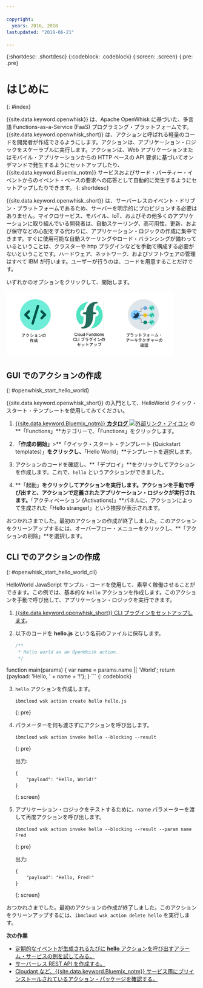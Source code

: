 ```yaml
---

copyright:
  years: 2016, 2018
lastupdated: "2018-06-21"

---
```


{:shortdesc: .shortdesc}
{:codeblock: .codeblock}
{:screen: .screen}
{:pre: .pre}

# はじめに
{: #index}

{{site.data.keyword.openwhisk}} は、Apache OpenWhisk に基づいた、多言語 Functions-as-a-Service (FaaS) プログラミング・プラットフォームです。{{site.data.keyword.openwhisk_short}} は、アクションと呼ばれる軽量のコードを開発者が作成できるようにします。アクションは、アプリケーション・ロジックをスケーラブルに実行します。アクションは、Web アプリケーションまたはモバイル・アプリケーションからの HTTP ベースの API 要求に基づいてオンデマンドで発生するようにセットアップしたり、{{site.data.keyword.Bluemix_notm}} サービスおよびサード・パーティー・イベントからのイベント・ベースの要求への応答として自動的に発生するようにセットアップしたりできます。
{: shortdesc}

{{site.data.keyword.openwhisk_short}} は、サーバーレスのイベント・ドリブン・プラットフォームであるため、サーバーを明示的にプロビジョンする必要はありません。マイクロサービス、モバイル、IoT、およびその他多くのアプリケーションに取り組んでいる開発者は、自動スケーリング、高可用性、更新、および保守などの心配をする代わりに、アプリケーション・ロジックの作成に集中できます。すぐに使用可能な自動スケーリングやロード・バランシングが備わっているということは、クラスターや http プラグインなどを手動で構成する必要がないということです。ハードウェア、ネットワーク、およびソフトウェアの管理はすべて IBM が行います。ユーザーが行うのは、コードを用意することだけです。

いずれかのオプションをクリックして、開始します。

<img usemap="#home_map" border="0" class="image" id="image_ztx_crb_f1b" src="images/imagemap.png" width="440" alt="アイコンをクリックして、すぐに {{site.data.keyword.openswhisk_short}} を開始します。" style="width:440px;" />
<map name="home_map" id="home_map">
<area href="#openwhisk_start_hello_world" alt="アクションの作成" title="アクションの作成" shape="rect" coords="-7, -8, 108, 211" />
<area href="bluemix_cli.html" alt="{{site.data.keyword.openwhisk_short}} CLI プラグインのセットアップ" title="{{site.data.keyword.openwhisk_short}} CLI プラグインのセットアップ" shape="rect" coords="155, -1, 289, 210" />
<area href="openwhisk_about.html" alt="プラットフォーム・アーキテクチャーの確認" title="プラットフォーム・アーキテクチャーの確認" shape="rect" coords="326, -10, 448, 218" />
</map>


## GUI でのアクションの作成
{: #openwhisk_start_hello_world}

{{site.data.keyword.openwhisk_short}} の入門として、HelloWorld クイック・スタート・テンプレートを使用してみてください。

1.  [{{site.data.keyword.Bluemix_notm}} **カタログ** ![外部リンク・アイコン](../icons/launch-glyph.svg "外部リンク・アイコン")](https://console.bluemix.net/catalog/?category=whisk) の**「Functions」**カテゴリーで、「Functions」をクリックします。

2. **「作成の開始」**>**「クイック・スタート・テンプレート (Quickstart templates)」**をクリックし、**「Hello World」**テンプレートを選択します。

5. アクションのコードを確認し、**「デプロイ」**をクリックしてアクションを作成します。これで、`hello` というアクションができました。

6. **「起動」**をクリックしてアクションを実行します。アクションを手動で呼び出すと、アクションで定義されたアプリケーション・ロジックが実行されます。**「アクティベーション (Activations)」**パネルに、アクションによって生成された「Hello stranger!」という挨拶が表示されます。

おつかれさまでした。最初のアクションの作成が終了しました。このアクションをクリーンアップするには、オーバーフロー・メニューをクリックし、**「アクションの削除」**を選択します。

## CLI でのアクションの作成
{: #openwhisk_start_hello_world_cli}

HelloWorld JavaScript サンプル・コードを使用して、素早く稼働させることができます。この例では、基本的な `hello` アクションを作成します。このアクションを手動で呼び出して、アプリケーション・ロジックを実行できます。

1. [{{site.data.keyword.openwhisk_short}} CLI プラグインをセットアップします](bluemix_cli.html)。

2. 以下のコードを **hello.js** という名前のファイルに保存します。

    ```javascript
    /**
     * Hello world as an OpenWhisk action.
     */
function main(params) {
        var name = params.name || 'World';
    return {payload:  'Hello, ' + name + '!'};
    }
    ```
    {: codeblock}

3. `hello` アクションを作成します。
    ```
    ibmcloud wsk action create hello hello.js
    ```
    {: pre}

4. パラメーターを何も渡さずにアクションを呼び出します。
    ```
    ibmcloud wsk action invoke hello --blocking --result
    ```
    {: pre}  

    出力:
    ```
    {
        "payload": "Hello, World!"
    }
    ```
    {: screen}

5. アプリケーション・ロジックをテストするために、name パラメーターを渡して再度アクションを呼び出します。
    ```
    ibmcloud wsk action invoke hello --blocking --result --param name Fred
    ```
    {: pre}  

    出力:
    ```
    {
        "payload": "Hello, Fred!"
    }
    ```
    {: screen}

おつかれさまでした。最初のアクションの作成が終了しました。このアクションをクリーンアップするには、`ibmcloud wsk action delete hello` を実行します。

**次の作業**
* [定期的なイベントが生成されるたびに **hello** アクションを呼び出すアラーム・サービスの例を試してみる。](./openwhisk_packages.html#openwhisk_package_trigger)
* [サーバーレス REST API を作成する。](openwhisk_apigateway.html)
* [Cloudant など、{{site.data.keyword.Bluemix_notm}} サービス用にプリインストールされているアクション・パッケージを確認する。](cloudant_actions.html)
